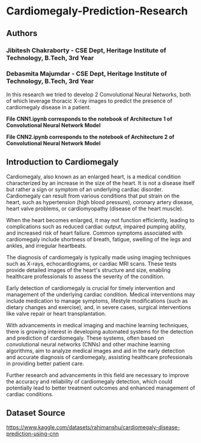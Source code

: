 # Cardiomegaly-Prediction-Research

## Authors

### Jibitesh Chakraborty - CSE Dept, Heritage Institute of Technology, B.Tech, 3rd Year
### Debasmita Majumdar - CSE Dept, Heritage Institute of Technology, B.Tech, 3rd Year

In this research we tried to develop 2 Convolutional Neural Networks, both of which leverage thoracic X-ray images to predict the presence of cardiomegaly disease in a patient. 

**File CNN1.ipynb corresponds to the notebook of Architecture 1 of Convolutional Neural Network Model**

**File CNN2.ipynb corresponds to the notebook of Architecture 2 of Convolutional Neural Network Model**

## Introduction to Cardiomegaly 
Cardiomegaly, also known as an enlarged heart, is a medical condition characterized by an increase in the size of the heart. It is not a disease itself but rather a sign or symptom of an underlying cardiac disorder. Cardiomegaly can result from various conditions that put strain on the heart, such as hypertension (high blood pressure), coronary artery disease, heart valve problems, or cardiomyopathy (disease of the heart muscle).

When the heart becomes enlarged, it may not function efficiently, leading to complications such as reduced cardiac output, impaired pumping ability, and increased risk of heart failure. Common symptoms associated with cardiomegaly include shortness of breath, fatigue, swelling of the legs and ankles, and irregular heartbeats.

The diagnosis of cardiomegaly is typically made using imaging techniques such as X-rays, echocardiograms, or cardiac MRI scans. These tests provide detailed images of the heart's structure and size, enabling healthcare professionals to assess the severity of the condition.

Early detection of cardiomegaly is crucial for timely intervention and management of the underlying cardiac condition. Medical interventions may include medication to manage symptoms, lifestyle modifications (such as dietary changes and exercise), and, in severe cases, surgical interventions like valve repair or heart transplantation.

With advancements in medical imaging and machine learning techniques, there is growing interest in developing automated systems for the detection and prediction of cardiomegaly. These systems, often based on convolutional neural networks (CNNs) and other machine learning algorithms, aim to analyze medical images and aid in the early detection and accurate diagnosis of cardiomegaly, assisting healthcare professionals in providing better patient care.

Further research and advancements in this field are necessary to improve the accuracy and reliability of cardiomegaly detection, which could potentially lead to better treatment outcomes and enhanced management of cardiac conditions.

## Dataset Source 
https://www.kaggle.com/datasets/rahimanshu/cardiomegaly-disease-prediction-using-cnn
